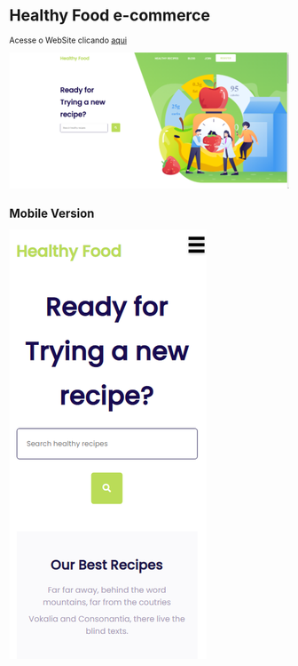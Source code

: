 # Healthy Food e-commerce

Acesse o WebSite clicando [aqui](https://healthy-food-react.herokuapp.com/)

![Alt text](/src/img/home-healthy.png?raw=true)

## Mobile Version

![Alt text](/src/img/healthy-mobile.png?raw=true)
